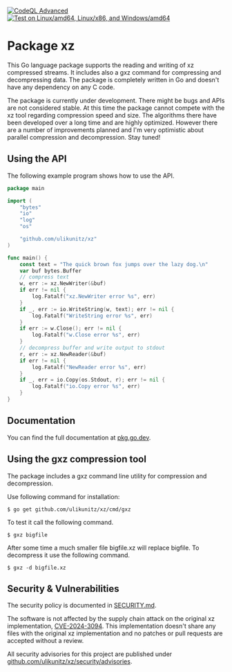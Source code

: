[![CodeQL Advanced](https://github.com/ulikunitz/xz/actions/workflows/codeql.yml/badge.svg)](https://github.com/ulikunitz/xz/actions/workflows/codeql.yml)
[![Test on Linux/amd64, Linux/x86, and Windows/amd64](https://github.com/ulikunitz/xz/actions/workflows/go-test-platforms.yml/badge.svg)](https://github.com/ulikunitz/xz/actions/workflows/go-test-platforms.yml)

# Package xz

This Go language package supports the reading and writing of xz
compressed streams. It includes also a gxz command for compressing and
decompressing data. The package is completely written in Go and doesn't
have any dependency on any C code.

The package is currently under development. There might be bugs and APIs
are not considered stable. At this time the package cannot compete with
the xz tool regarding compression speed and size. The algorithms there
have been developed over a long time and are highly optimized. However
there are a number of improvements planned and I'm very optimistic about
parallel compression and decompression. Stay tuned!

## Using the API

The following example program shows how to use the API.

```go
package main

import (
    "bytes"
    "io"
    "log"
    "os"

    "github.com/ulikunitz/xz"
)

func main() {
    const text = "The quick brown fox jumps over the lazy dog.\n"
    var buf bytes.Buffer
    // compress text
    w, err := xz.NewWriter(&buf)
    if err != nil {
        log.Fatalf("xz.NewWriter error %s", err)
    }
    if _, err := io.WriteString(w, text); err != nil {
        log.Fatalf("WriteString error %s", err)
    }
    if err := w.Close(); err != nil {
        log.Fatalf("w.Close error %s", err)
    }
    // decompress buffer and write output to stdout
    r, err := xz.NewReader(&buf)
    if err != nil {
        log.Fatalf("NewReader error %s", err)
    }
    if _, err = io.Copy(os.Stdout, r); err != nil {
        log.Fatalf("io.Copy error %s", err)
    }
}
```

## Documentation

You can find the full documentation at [pkg.go.dev](https://pkg.go.dev/github.com/ulikunitz/xz).

## Using the gxz compression tool

The package includes a gxz command line utility for compression and
decompression.

Use following command for installation:

    $ go get github.com/ulikunitz/xz/cmd/gxz

To test it call the following command.

    $ gxz bigfile

After some time a much smaller file bigfile.xz will replace bigfile.
To decompress it use the following command.

    $ gxz -d bigfile.xz

## Security & Vulnerabilities

The security policy is documented in [SECURITY.md](SECURITY.md).

The software is not affected by the supply chain attack on the original xz
implementation, [CVE-2024-3094](https://nvd.nist.gov/vuln/detail/CVE-2024-3094).
This implementation doesn't share any files with the original xz implementation
and no patches or pull requests are accepted without a review.

All security advisories for this project are published under
[github.com/ulikunitz/xz/security/advisories](https://github.com/ulikunitz/xz/security/advisories?state=published).
